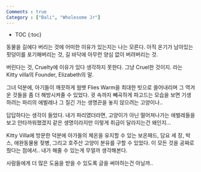 ```yaml
---
Comments : true
Category : ["Bali", "Wholesome Jr"]
---
```


* TOC
{:toc}




동물을 길에다 버리는 것에
어떠한 이유가 있는지는 나는 모른다.
아직 온기가 남아있는 핏덩이를 포기해버리는 것,
길 바닥에 아무런 양심 없이 버려버리는 것.

버린다는 것, Cruelty에 이유가 있다 생각하지 못한다.
그냥 Cruel한 것이지.
라는 Kitty villa의 Founder, Elizabeth의 말.

그녀 덕분에, 아기들이 깨끗하게 웜뱃 Flies Warm을 최대한 빗으로 쓸어내리며
그 역겨운 것들을 좀 더 해방시켜줄 수 있었다.
귓 속까지 빼곡하게 파고드는 모습을 보면
기생하려는 파리의 에벌레나 그 질긴 가는 생명끈을 놓지 않으려는 고양이나..

답답하다는 생각이 들었다.
내가 파리였더라면, 고양이가 아닌 떨어져나가는 애벌레들을 보고 안타까워했겠지
같은 생명이라지만 이렇게 취급이 달라지는건 왜인지...

Kitty Villa에 방문한 덕분에
아가들의 체온을 유지할 수 있는
보온패드, 담요 세 장, 박스, 애완동물용 젖병, 그리고 호주산 고양이 분유를 구할 수 있었다.
이 모든 것을 공짜로 줬다는 점에서..
내가 해줄 수 있는게 무얼까 생각해본다.

사람들에게 더 많은 도움을 받을 수 있도록 글을 써야하는건 아닐까..

